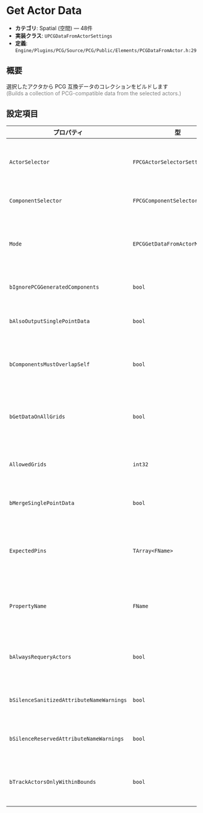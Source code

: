 # Get Actor Data

- **カテゴリ**: Spatial (空間) — 48件
- **実装クラス**: `UPCGDataFromActorSettings`
- **定義**: `Engine/Plugins/PCG/Source/PCG/Public/Elements/PCGDataFromActor.h:29`

## 概要

選択したアクタから PCG 互換データのコレクションをビルドします<br><span style='color:gray'>(Builds a collection of PCG-compatible data from the selected actors.)</span>

## 設定項目


| プロパティ | 型 | 初期値 | 説明 |
| --- | --- | --- | --- |
| `ActorSelector` | `FPCGActorSelectorSettings` | なし | データ収集の対象となるアクター選択条件。範囲・タグ・クラスなどを指定します。 |
| `ComponentSelector` | `FPCGComponentSelectorSettings` | なし | 取得対象となるコンポーネント種別やタグを定義します。 |
| `Mode` | `EPCGGetDataFromActorMode` | `EPCGGetDataFromActorMode::ParseActorComponents` | 収集するデータの種類（コンポーネント解析、単一点、PCG コンポーネント複製など）を決定します。 |
| `bIgnorePCGGeneratedComponents` | `bool` | `true` | PCG によりスポーンされたコンポーネントを除外します。 |
| `bAlsoOutputSinglePointData` | `bool` | `false` | 選択アクターごとに位置情報のみのポイントデータも併せて出力します。 |
| `bComponentsMustOverlapSelf` | `bool` | `true` | ソースコンポーネントの境界と重なっているコンポーネントのみを対象とします。 |
| `bGetDataOnAllGrids` | `bool` | `true` | パーティション化された PCG コンポーネントからデータを取得する際に、全グリッドサイズを対象とします。 |
| `AllowedGrids` | `int32` | `int32(EPCGHiGenGrid::Uninitialized)` | 取得対象とするグリッドサイズをビットマスクで制限します。 |
| `bMergeSinglePointData` | `bool` | `false` | 単一点データを個別ではなく 1 つのコレクションにまとめます。 |
| `ExpectedPins` | `TArray<FName>` | なし | 取得したデータを自動的に接続するための出力ピン名リスト。同名のピンに自動でルーティングされます。 |
| `PropertyName` | `FName` | `NAME_None` | アクターから直接データコレクションを取得するプロパティ名。`Mode = GetDataFromProperty` で使用します。 |
| `bAlwaysRequeryActors` | `bool` | `false` | キャッシュを行わず、毎回アクター検索とデータ収集をやり直します。変化の激しいシーン向け。 |
| `bSilenceSanitizedAttributeNameWarnings` | `bool` | `false` | 属性名が正規化（無効文字の置換）された際の警告を抑制します。 |
| `bSilenceReservedAttributeNameWarnings` | `bool` | `false` | 予約語と衝突する属性名が除外された際の警告を抑制します。 |
| `bTrackActorsOnlyWithinBounds` | `bool` | `true` | エディタ上で、コンポーネント境界外のアクター変化では再実行を発生させないようにします。 |
